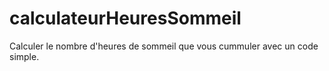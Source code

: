 # calculateurHeuresSommeil
Calculer le nombre d'heures de sommeil que vous cummuler avec un code simple.
